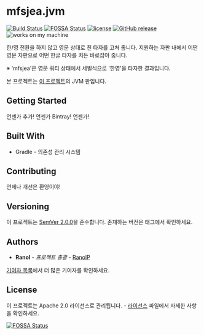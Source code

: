 # mfsjea.jvm
[![Build Status](https://img.shields.io/travis/RanolP/mfsjea.jvm.svg)](https://travis-ci.org/RanolP/mfsjea.jvm)
[![FOSSA Status](https://app.fossa.io/api/projects/git%2Bgithub.com%2FRanolP%2Fmfsjea.jvm.svg?type=shield)](https://app.fossa.io/projects/git%2Bgithub.com%2FRanolP%2Fmfsjea.jvm?ref=badge_shield)
[![license](https://img.shields.io/github/license/RanolP/mfsjea.jvm.svg)](https://github.com/RanolP/mfsjea.jvm.svg/blob/master/LICENSE)
[![GitHub release](https://img.shields.io/github/release/RanolP/mfsjea.jvm.svg)](https://github.com/RanolP/mfsjea.jvm.svg/releases)
![works on my machine](https://img.shields.io/badge/works%20on-my%20machine-brightgreen.svg)

한/영 전환을 하지 않고 영문 상태로 친 타자를 고쳐 줍니다.
지원하는 자판 내에서 어떤 영문 자판으로 어떤 한글 타자를 치든 바로잡아 줍니다.

※ 'mfsjea'은 영문 쿼티 상태에서 세벌식으로 '한영'을 타자한 결과입니다.

본 프로젝트는 [이 프로젝트](https://github.com/Lee0701/mfsjea)의 JVM 판입니다.

## Getting Started
언젠가 추가! 언젠가 Bintray! 언젠가!

## Built With
 * Gradle - 의존성 관리 시스템

## Contributing
언제나 개선은 환영이야!

## Versioning
이 프로젝트는 [SemVer 2.0.0](https://semver.org/lang/ko/)을 준수합니다. 존재하는 버전은 태그에서 확인하세요.

## Authors
 * **Ranol** - *프로젝트 총괄* - [RanolP](https://github.com/RanolP)

[기여자 목록](https://github.com/RanolP/mfsjea.jvm/contributors)에서 더 많은 기여자를 확인하세요.

## License
이 프로젝트는 Apache 2.0 라이선스로 관리됩니다. - [라이선스](https://github.com/RanolP/mfsjea.jvm/blob/master/LICENSE) 파일에서 자세한 사항을 확인하세요.


[![FOSSA Status](https://app.fossa.io/api/projects/git%2Bgithub.com%2FRanolP%2Fmfsjea.jvm.svg?type=large)](https://app.fossa.io/projects/git%2Bgithub.com%2FRanolP%2Fmfsjea.jvm?ref=badge_large)
